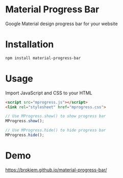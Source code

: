 # Material Progress Bar

Google Material design progress bar for your website

# Installation

```bash
npm install material-progress-bar
```

# Usage

Import JavaScript and CSS to your HTML

```html
<script src="mprogress.js"></script>
<link rel="stylesheet" href="mprogress.css">
```

```javascript
// Use MProgress.show() to show progress bar
MProgress.show();

// Use MProgress.hide() to hide progress bar
MProgress.hide();
```

# Demo
https://brokiem.github.io/material-progress-bar/
